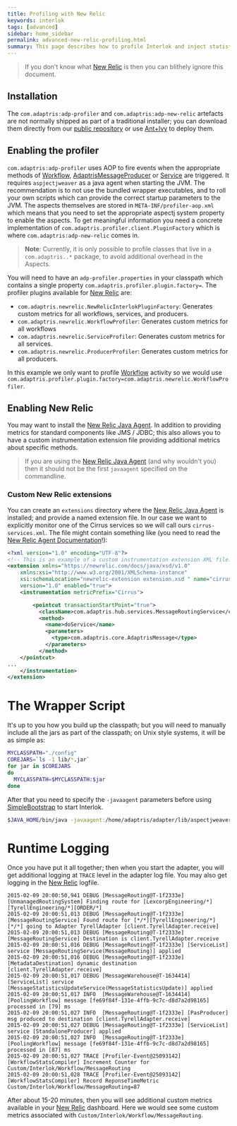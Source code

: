 ```yaml
---
title: Profiling with New Relic
keywords: interlok
tags: [advanced]
sidebar: home_sidebar
permalink: advanced-new-relic-profiling.html
summary: This page describes how to profile Interlok and inject statistics into New Relic
---
```


> If you don't know what [New Relic][] is then you can blithely ignore  this document.

## Installation ##

The `com.adaptris:adp-profiler` and `com.adaptris:adp-new-relic` artefacts are not normally shipped as part of a traditional installer; you can download them directly from our [public repository] or use [Ant+Ivy](advanced-ant-ivy-deploy.html) to deploy them.


## Enabling the profiler ##

`com.adaptris:adp-profiler` uses AOP to fire events when the appropriate methods of [Workflow][], [AdaptrisMessageProducer][] or [Service][] are triggered. It requires `aspjectjweaver` as a java agent when starting the JVM. The recommendation is to not use the bundled wrapper executables, and to roll your own scripts which can provide the correct startup parameters to the JVM. The aspects themselves are stored in `META-INF/profiler-aop.xml` which means that you need to set the appropriate aspectj system property to enable the aspects. To get meaningful information you need a concrete implementation of `com.adaptris.profiler.client.PluginFactory` which is where `com.adaptris:adp-new-relic` comes in.

> __Note__: Currently, it is only possible to profile classes that live in a `com.adaptris..*` package, to avoid additional overhead in the Aspects.

You will need to have an `adp-profiler.properties` in your classpath which contains a single property `com.adaptris.profiler.plugin.factory=`. The profiler
plugins available for [New Relic][] are:

- `com.adaptris.newrelic.NewRelicInterlokPluginFactory`: Generates custom metrics for all workflows, services, and producers.
- `com.adaptris.newrelic.WorkflowProfiler`: Generates custom metrics for all workflows
- `com.adaptris.newrelic.ServiceProfiler`: Generates custom metrics for all services.
- `com.adaptris.newrelic.ProducerProfiler`: Generates custom metrics for all producers.

In this example we only want to profile [Workflow][] activity so we would use `com.adaptris.profiler.plugin.factory=com.adaptris.newrelic.WorkflowProfiler`.

## Enabling New Relic ##

You may want to install the [New Relic Java Agent][]. In addition to providing metrics for standard components like JMS / JDBC; this also allows you to have a custom instrumentation extension file providing additional metrics about specific methods.

> If you are using the [New Relic Java Agent][] (and why wouldn't you) then it should not be the first `javaagent` specified on the commandline.

### Custom New Relic extensions ###

You can create an `extensions` directory where the [New Relic Java Agent][] is installed; and provide a named extension file. In our case we want to explicitly monitor one of the Cirrus services so we will call ours `cirrus-services.xml`. The file might contain something like (you need to read the [New Relic Agent Documentation][New Relic Java Agent]!):

```xml
<?xml version="1.0" encoding="UTF-8"?>
<!-- This is an example of a custom instrumentation extension XML file. -->
<extension xmlns="https://newrelic.com/docs/java/xsd/v1.0"
	xmlns:xsi="http://www.w3.org/2001/XMLSchema-instance"
	xsi:schemaLocation="newrelic-extension extension.xsd " name="cirrus-services"
	version="1.0" enabled="true">
	<instrumentation metricPrefix="Cirrus">

		<pointcut transactionStartPoint="true">
		  <className>com.adaptris.hub.services.MessageRoutingService</className>
		  <method>
		    <name>doService</name>
		    <parameters>
		      <type>com.adaptris.core.AdaptrisMessage</type>
		    </parameters>
		  </method>
    </pointcut>
...
	</instrumentation>
</extension>

```


# The Wrapper Script #

It's up to you how you build up the classpath; but you will need to manually include all the jars as part of the classpath; on Unix style systems, it will be as simple as:

```bash
MYCLASSPATH="./config"
COREJARS=`ls -1 lib/*.jar`
for jar in $COREJARS
do
  MYCLASSPATH=$MYCLASSPATH:$jar
done
```
After that you need to specify the `-javaagent` parameters before using [SimpleBootstrap][] to start Interlok.

```bash
$JAVA_HOME/bin/java -javaagent:/home/adaptris/adapter/lib/aspectjweaver.jar -javaagent:/home/adaptris/newrelic/newrelic.jar -Dorg.aspectj.weaver.loadtime.configuration=META-INF/profiler-aop.xml -cp "$MYCLASSPATH" $JAVA_ARGS com.adaptris.core.management.SimpleBootstrap bootstrap.properties
```


# Runtime Logging #

Once you have put it all together; then when you start the adapter, you will get additional logging at `TRACE` level in the adapter log file. You may also get logging in the [New Relic][] logfile.

```
2015-02-09 20:00:50,941 DEBUG [MessageRouting@T-1f2333e] [UnmanagedRoutingSystem] Finding route for [LexcorpEngineering/*][TyrellEngineering/*][ORDER/*]
2015-02-09 20:00:51,013 DEBUG [MessageRouting@T-1f2333e] [MessageRoutingService] Found route for [*/*][TyrellEngineering/*][*/*] going to Adapter TyrellAdapter [client.TyrellAdapter.receive]
2015-02-09 20:00:51,013 DEBUG [MessageRouting@T-1f2333e] [MessageRoutingService] Destination is client.TyrellAdapter.receive
2015-02-09 20:00:51,016 DEBUG [MessageRouting@T-1f2333e] [ServiceList] service [MessageRoutingService(MessageRouting)] applied
2015-02-09 20:00:51,016 DEBUG [MessageRouting@T-1f2333e] [MetadataDestination] dynamic destination [client.TyrellAdapter.receive]
2015-02-09 20:00:51,017 DEBUG [MessageWarehouse@T-1634414] [ServiceList] service [MessageStatisticsUpdateService(MessageStatisticsUpdate)] applied
2015-02-09 20:00:51,017 INFO  [MessageWarehouse@T-1634414] [PoolingWorkflow] message [fe69f84f-131e-4ffb-9c7c-d8d7a2d98165] processed in [79] ms
2015-02-09 20:00:51,027 INFO  [MessageRouting@T-1f2333e] [PasProducer] msg produced to destination [client.TyrellAdapter.receive]
2015-02-09 20:00:51,027 DEBUG [MessageRouting@T-1f2333e] [ServiceList] service [StandaloneProducer] applied
2015-02-09 20:00:51,027 INFO  [MessageRouting@T-1f2333e] [PoolingWorkflow] message [fe69f84f-131e-4ffb-9c7c-d8d7a2d98165] processed in [87] ms
2015-02-09 20:00:51,027 TRACE [Profiler-Event@25093142] [WorkflowStatsCompiler] Increment Counter for Custom/Interlok/Workflow/MessageRouting
2015-02-09 20:00:51,028 TRACE [Profiler-Event@25093142] [WorkflowStatsCompiler] Record ReponseTimeMetric Custom/Interlok/Workflow/MessageRouting=87
```

After about 15-20 minutes, then you will see additional custom metrics available in your [New Relic][] dashboard. Here we would see some custom metrics associated with `Custom/Interlok/Workflow/MessageRouting`.


[New Relic]: http://newrelic.com
[public repository]: http://development.adaptris.net/nexus/content/groups/public/com/adaptris/
[SimpleBootstrap]: http://development.adaptris.net/javadocs/v3-snapshot/Interlok-API/com/adaptris/core/management/SimpleBootstrap.html
[New Relic Java Agent]: https://docs.newrelic.com/docs/agents/java-agent
[Workflow]: http://development.adaptris.net/javadocs/v3-snapshot/Interlok-API/com/adaptris/core/AdaptrisMessageListener.html#onAdaptrisMessage-com.adaptris.core.AdaptrisMessage-
[AdaptrisMessageProducer]: http://development.adaptris.net/javadocs/v3-snapshot/Interlok-API/com/adaptris/core/AdaptrisMessageSender.html#produce-com.adaptris.core.AdaptrisMessage-com.adaptris.core.ProduceDestination-
[Service]: http://development.adaptris.net/javadocs/v3-snapshot/Interlok-API/com/adaptris/core/Service.html#doService-com.adaptris.core.AdaptrisMessage-
